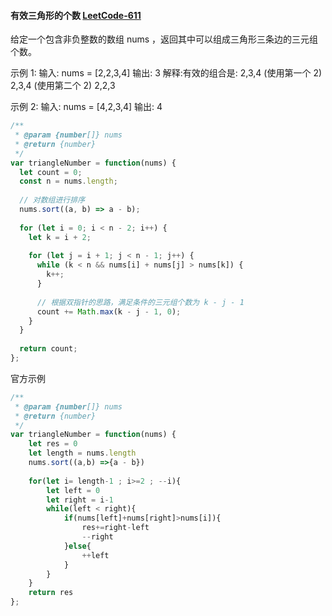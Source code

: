 #### 有效三角形的个数 [LeetCode-611](https://leetcode.cn/problems/valid-triangle-number)

给定一个包含非负整数的数组 nums ，返回其中可以组成三角形三条边的三元组个数。

示例 1:
输入: nums = [2,2,3,4]
输出: 3
解释:有效的组合是: 
2,3,4 (使用第一个 2)
2,3,4 (使用第二个 2)
2,2,3

示例 2:
输入: nums = [4,2,3,4]
输出: 4

```js
/**
 * @param {number[]} nums
 * @return {number}
 */
var triangleNumber = function(nums) {
  let count = 0;
  const n = nums.length;
  
  // 对数组进行排序
  nums.sort((a, b) => a - b);
  
  for (let i = 0; i < n - 2; i++) {
    let k = i + 2;
    
    for (let j = i + 1; j < n - 1; j++) {
      while (k < n && nums[i] + nums[j] > nums[k]) {
        k++;
      }
      
      // 根据双指针的思路，满足条件的三元组个数为 k - j - 1
      count += Math.max(k - j - 1, 0);
    }
  }
  
  return count;
};
```


官方示例
```js
/**
 * @param {number[]} nums
 * @return {number}
 */
var triangleNumber = function(nums) {
    let res = 0 
    let length = nums.length
    nums.sort((a,b) =>{a - b})
    
    for(let i= length-1 ; i>=2 ; --i){
        let left = 0
        let right = i-1
        while(left < right){
            if(nums[left]+nums[right]>nums[i]){
                res+=right-left
                --right
            }else{
                ++left
            }
        }
    }
    return res 
};
```
